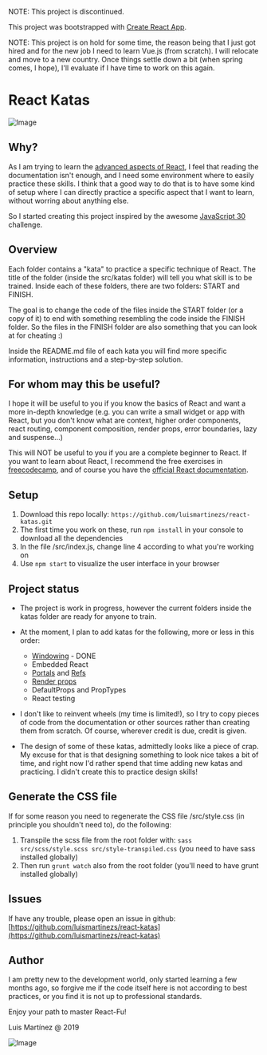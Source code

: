 NOTE: This project is discontinued.

This project was bootstrapped with [Create React App](https://github.com/facebook/create-react-app).

NOTE: This project is on hold for some time, the reason being that I just got hired and for the new job I need to learn Vue.js (from scratch). I will relocate and move to a new country. Once things settle down a bit (when spring comes, I hope), I'll evaluate if I have time to work on this again.

# React Katas

![Image](./src/images/bruce_lee_kicking_ass.jpg)

## Why?

As I am trying to learn the [advanced aspects of React](https://reactjs.org/docs/accessibility.html), I feel that reading the documentation isn't enough, and I need some environment where to easily practice these skills. I think that a good way to do that is to have some kind of setup where I can directly practice a specific aspect that I want to learn, without worring about anything else.

So I started creating this project inspired by the awesome [JavaScript 30](https://javascript30.com/) challenge.

## Overview

Each folder contains a "kata" to practice a specific technique of React. The title of the folder (inside the src/katas folder) will tell you what skill is to be trained. Inside each of these folders, there are two folders: START and FINISH.

The goal is to change the code of the files inside the START folder (or a copy of it) to end with something resembling the code inside the FINISH folder. So the files in the FINISH folder are also something that you can look at for cheating :)

Inside the README.md file of each kata you will find more specific information, instructions and a step-by-step solution.

## For whom may this be useful?

I hope it will be useful to you if you know the basics of React and want a more in-depth knowledge (e.g. you can write a small widget or app with React, but you don't know what are context, higher order components, react routing, component composition, render props, error boundaries, lazy and suspense...)

This will NOT be useful to you if you are a complete beginner to React. If you want to learn about React, I recommend the free exercises in [freecodecamp](https://www.freecodecamp.org/), and of course you have the [official React documentation](https://reactjs.org/docs/hello-world.html).

## Setup

1. Download this repo locally: `https://github.com/luismartinezs/react-katas.git`
2. The first time you work on these, run `npm install` in your console to download all the dependencies
3. In the file /src/index.js, change line 4 according to what you're working on
4. Use `npm start` to visualize the user interface in your browser

## Project status

- The project is work in progress, however the current folders inside the katas folder are ready for anyone to train.

- At the moment, I plan to add katas for the following, more or less in this order:
  - [Windowing](https://reactjs.org/docs/optimizing-performance.html#virtualize-long-lists) - DONE
  - Embedded React
  - [Portals](https://reactjs.org/docs/portals.html) and [Refs](https://reactjs.org/docs/glossary.html#refs)
  - [Render props](https://reactjs.org/docs/render-props.html)
  - DefaultProps and PropTypes
  - React testing

- I don't like to reinvent wheels (my time is limited!), so I try to copy pieces of code from the documentation or other sources rather than creating them from scratch. Of course, wherever credit is due, credit is given.

- The design of some of these katas, admittedly looks like a piece of crap. My excuse for that is that designing something to look nice takes a bit of time, and right now I'd rather spend that time adding new katas and practicing. I didn't create this to practice design skills!

## Generate the CSS file

If for some reason you need to regenerate the CSS file /src/style.css (in principle you shouldn't need to), do the following:

1. Transpile the scss file from the root folder with: `sass src/scss/style.scss src/style-transpiled.css` (you need to have sass installed globally)
2. Then run `grunt watch` also from the root folder (you'll need to have grunt installed globally)

## Issues

If have any trouble, please open an issue in github: [https://github.com/luismartinezs/react-katas](https://github.com/luismartinezs/react-katas)

## Author

I am pretty new to the development world, only started learning a few months ago, so forgive me if the code itself here is not according to best practices, or you find it is not up to professional standards.

Enjoy your path to master React-Fu!

Luis Martínez @ 2019

![Image](./src/images/bruce_lee_vs_chuck_norris.jpg)
